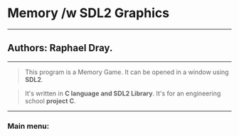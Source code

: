 # Memory /w SDL2 Graphics
---
## Authors: Raphael Dray.
---
> This program is a Memory Game.
> It can be opened in a window using **SDL2**.


> It's written in __C language and SDL2 Library__.
> It's for an engineering school **project C**.

---
### Main menu:
